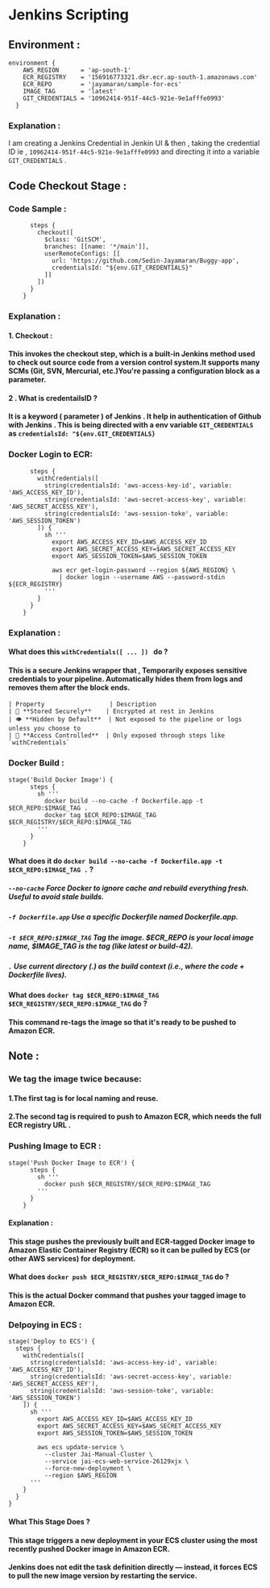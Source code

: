 # Jenkins Scripting
## Environment :
```
environment {
    AWS_REGION      = 'ap-south-1'
    ECR_REGISTRY    = '156916773321.dkr.ecr.ap-south-1.amazonaws.com'
    ECR_REPO        = 'jayamaran/sample-for-ecs'
    IMAGE_TAG       = 'latest'
    GIT_CREDENTIALS = '10962414-951f-44c5-921e-9e1afffe0993'
  }
```  
### Explanation :

I am creating a Jenkins Credential in Jenkin UI & then , taking the credential ID ie , ```10962414-951f-44c5-921e-9e1afffe0993``` and directing it into a variable ```GIT_CREDENTIALS``` .
## Code Checkout Stage :
### Code Sample :
```stage('Checkout Code') {
      steps {
        checkout([
          $class: 'GitSCM',
          branches: [[name: '*/main']],
          userRemoteConfigs: [[
            url: 'https://github.com/Sedin-Jayamaran/Buggy-app',
            credentialsId: "${env.GIT_CREDENTIALS}"
          ]]
        ])
      }
    }
```
### Explanation : 
#### 1. Checkout :
#### This invokes the checkout step, which is a built-in Jenkins method used to check out source code from a version control system.It supports many SCMs (Git, SVN, Mercurial, etc.)You're passing a configuration block as a parameter.
#### 2 . What is credentailsID ? 
#### It is a keyword ( parameter ) of Jenkins . It help in authentication of Github with Jenkins . This is being directed with a env variable ```GIT_CREDENTIALS``` as ```credentialsId: "${env.GIT_CREDENTIALS}```
### Docker Login to ECR:
```stage('Docker Login to ECR') {
      steps {
        withCredentials([
          string(credentialsId: 'aws-access-key-id', variable: 'AWS_ACCESS_KEY_ID'),
          string(credentialsId: 'aws-secret-access-key', variable: 'AWS_SECRET_ACCESS_KEY'),
          string(credentialsId: 'aws-session-toke', variable: 'AWS_SESSION_TOKEN')
        ]) {
          sh '''
            export AWS_ACCESS_KEY_ID=$AWS_ACCESS_KEY_ID
            export AWS_SECRET_ACCESS_KEY=$AWS_SECRET_ACCESS_KEY
            export AWS_SESSION_TOKEN=$AWS_SESSION_TOKEN

            aws ecr get-login-password --region ${AWS_REGION} \
              | docker login --username AWS --password-stdin ${ECR_REGISTRY}
          '''
        }
      }
    }
```
### Explanation :
#### What does this ```withCredentials([ ... ]) ``` do ?
#### This is a secure Jenkins wrapper that , Temporarily exposes sensitive credentials to your pipeline. Automatically hides them from logs and removes them after the block ends.
```
| Property                  | Description                                              
| 🔐 **Stored Securely**    | Encrypted at rest in Jenkins                             
| 👁️ **Hidden by Default**  | Not exposed to the pipeline or logs unless you choose to 
| 🔐 **Access Controlled**  | Only exposed through steps like `withCredentials`        
```
### Docker Build :
```
stage('Build Docker Image') {
      steps {
        sh '''
          docker build --no-cache -f Dockerfile.app -t $ECR_REPO:$IMAGE_TAG .
          docker tag $ECR_REPO:$IMAGE_TAG $ECR_REGISTRY/$ECR_REPO:$IMAGE_TAG
        '''
      }
    }
```
#### What does it do `docker build --no-cache -f Dockerfile.app -t $ECR_REPO:$IMAGE_TAG .` ?

##### `--no-cache` Force Docker to ignore cache and rebuild everything fresh. Useful to avoid stale builds.
##### `-f Dockerfile.app` Use a specific Dockerfile named Dockerfile.app.
##### `-t $ECR_REPO:$IMAGE_TAG` Tag the image. $ECR_REPO is your local image name, $IMAGE_TAG is the tag (like latest or build-42).
##### `.` Use current directory (.) as the build context (i.e., where the code + Dockerfile lives).

#### What does `docker tag $ECR_REPO:$IMAGE_TAG $ECR_REGISTRY/$ECR_REPO:$IMAGE_TAG` do ?
#### This command re-tags the image so that it's ready to be pushed to Amazon ECR.
## Note : 
### We tag the image twice because:
#### 1.The first tag is for local naming and reuse.
#### 2.The second tag is required to push to Amazon ECR, which needs the full ECR registry URL .

### Pushing Image to ECR :
```
stage('Push Docker Image to ECR') {
      steps {
        sh '''
          docker push $ECR_REGISTRY/$ECR_REPO:$IMAGE_TAG
        '''
      }
    }
```
#### Explanation :
#### This stage pushes the previously built and ECR-tagged Docker image to Amazon Elastic Container Registry (ECR) so it can be pulled by ECS (or other AWS services) for deployment.

#### What does `docker push $ECR_REGISTRY/$ECR_REPO:$IMAGE_TAG` do ?
#### This is the actual Docker command that pushes your tagged image to Amazon ECR.
 
### Delpoying in ECS :
```
stage('Deploy to ECS') {
  steps {
    withCredentials([
      string(credentialsId: 'aws-access-key-id', variable: 'AWS_ACCESS_KEY_ID'),
      string(credentialsId: 'aws-secret-access-key', variable: 'AWS_SECRET_ACCESS_KEY'),
      string(credentialsId: 'aws-session-toke', variable: 'AWS_SESSION_TOKEN')
    ]) {
      sh '''
        export AWS_ACCESS_KEY_ID=$AWS_ACCESS_KEY_ID
        export AWS_SECRET_ACCESS_KEY=$AWS_SECRET_ACCESS_KEY
        export AWS_SESSION_TOKEN=$AWS_SESSION_TOKEN

        aws ecs update-service \
          --cluster Jai-Manual-Cluster \
          --service jai-ecs-web-service-26129xjx \
          --force-new-deployment \
          --region $AWS_REGION
      '''
    }
  }
}
```
#### What This Stage Does ?
#### This stage triggers a new deployment in your ECS cluster using the most recently pushed Docker image in Amazon ECR.
#### Jenkins does not edit the task definition directly — instead, it forces ECS to pull the new image version by restarting the service.
 